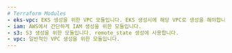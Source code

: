 ```yaml
---
# Terraform Modules
- eks-vpc: EKS 생성을 위한 VPC 모듈입니다. EKS 생성시에 해당 VPC로 생성을 해야합니다.
- iam: AWS에서 간단하게 IAM 생성을 위한 모듈입니다.
- s3: S3 생성을 위한 모듈입니다. remote_state 생성에 사용합니다.
- vpc: 일반적인 VPC 생성을 위한 모듈입니다.
---
```

